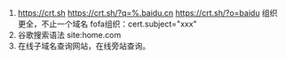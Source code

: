 1. <https://crt.sh>
https://crt.sh/?q=%.baidu.cn
https://crt.sh/?o=baidu  组织更全，不止一个域名
fofa组织：cert.subject="xxx"
2. 谷歌搜索语法 site:home.com
3. 在线子域名查询网站，在线旁站查询。